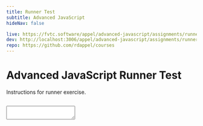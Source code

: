 ```yaml
---
title: Runner Test
subtitle: Advanced JavaScript
hideNav: false

live: https://fvtc.software/appel/advanced-javascript/assignments/runner-test
dev: http://localhost:3006/appel/advanced-javascript/assignments/runner-test
repo: https://github.com/rdappel/courses
---
```


# Advanced JavaScript Runner Test

Instructions for runner exercise.

<div class="editor" id="editor">
    <div class="code-output" id="output">
        <pre><code id="hl" class="hljs language-javascript"></code></pre>
    </div>
    <textarea id="input" class="code-input" spellcheck="false" autocomplete="off" autocapitalize="off" autocorrect="off"></textarea>
</div>
